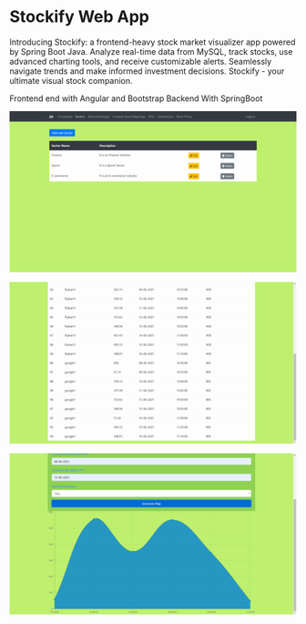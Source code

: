 # Stockify Web App
Introducing Stockify: a frontend-heavy stock market visualizer app powered by Spring Boot Java. Analyze real-time data from MySQL, track stocks, use advanced charting tools, and receive customizable alerts. Seamlessly navigate trends and make informed investment decisions. Stockify - your ultimate visual stock companion.

Frontend end with Angular and Bootstrap
Backend With SpringBoot 

![Image #2](https://github.com/pvinoda/stockify/blob/main/Screenshots/Screenshot%20(147).png)

![Image #2](https://github.com/pvinoda/stockify/blob/main/Screenshots/Screenshot%20(157).png)

![Image #2](https://github.com/pvinoda/stockify/blob/main/Screenshots/Screenshot%20(159).png)
